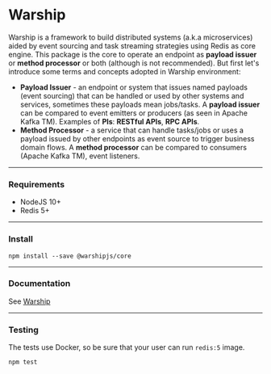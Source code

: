 # Warship

Warship is a framework to build distributed systems (a.k.a microservices) aided by event sourcing and task streaming strategies using Redis as core engine. This package is the core to operate an endpoint as **payload issuer** or **method processor** or both (although is not recommended). But first let's introduce some terms and concepts adopted in Warship environment:

* **Payload Issuer** - an endpoint or system that issues named payloads (event sourcing) that can be handled or used by other systems and services, sometimes these payloads mean jobs/tasks. A **payload issuer** can be compared to event emitters or producers (as seen in Apache Kafka TM). Examples of **PIs**: **RESTful APIs**, **RPC APIs**.
* **Method Processor** - a service that can handle tasks/jobs or uses a payload issued by other endpoints as event source to trigger business domain flows. A **method processor** can be compared to consumers (Apache Kafka TM), event listeners.

----------------------

### Requirements

- NodeJS 10+
- Redis 5+

----------------------

### Install

```
npm install --save @warshipjs/core
```

----------------------

### Documentation

See [Warship](https://vflopes.github.io/warship/#/)

----------------------

### Testing

The tests use Docker, so be sure that your user can run `redis:5` image.

```
npm test
```